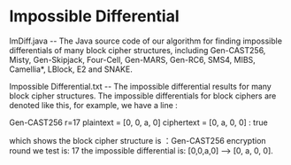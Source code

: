 # Impossible Differential
ImDiff.java -- The Java source code of our algorithm for finding impossible differentials of many block cipher structures,
 including Gen-CAST256, Misty, Gen-Skipjack, Four-Cell, Gen-MARS, Gen-RC6, SMS4, MIBS, Camellia*, LBlock, E2 and SNAKE.
 
Impossible Differential.txt -- The impossible differential results for many block  cipher structures. 
The impossible differentials for block ciphers are denoted like this, 
for example, we have a line :

Gen-CAST256 r=17 plaintext = [0, 0, a, 0] ciphertext = [0, a, 0, 0] : true

which shows 
the block cipher structure is ：Gen-CAST256
encryption round we test is: 17
the impossible differential is:  [0,0,a,0] --> [0, a, 0, 0].
